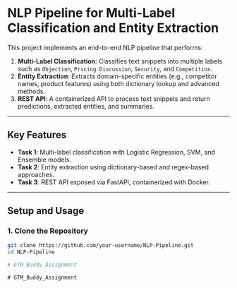 # NLP Pipeline for Multi-Label Classification and Entity Extraction

This project implements an end-to-end NLP pipeline that performs:
1. **Multi-Label Classification**: Classifies text snippets into multiple labels such as `Objection`, `Pricing Discussion`, `Security`, and `Competition`.
2. **Entity Extraction**: Extracts domain-specific entities (e.g., competitor names, product features) using both dictionary lookup and advanced methods.
3. **REST API**: A containerized API to process text snippets and return predictions, extracted entities, and summaries.

---

## **Key Features**
- **Task 1**: Multi-label classification with Logistic Regression, SVM, and Ensemble models.
- **Task 2**: Entity extraction using dictionary-based and regex-based approaches.
- **Task 3**: REST API exposed via FastAPI, containerized with Docker.

---

## **Setup and Usage**

### **1. Clone the Repository**
```bash
git clone https://github.com/your-username/NLP-Pipeline.git
cd NLP-Pipeline

#   G T M _ B u d d y _ A s s i g n m e n t  
 #   G T M _ B u d d y _ A s s i g n m e n t  
 